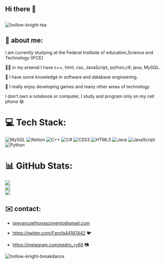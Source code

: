 ## Hi there 👋
##
![hollow-knight-tea](https://github.com/Pedro-ryan89/Pedro-ryan89/assets/120953398/1d5ede62-2173-4d07-a553-df97a753e82a)

## 💬 about me:

I am currently studying at the Federal Institute of education,Science and Technology (IFCE)

👨‍💻  in my arsenal I have c++, html, css, JavaScript, python,c#, java, MySQL.

🧠  I have some knowledge in software and database engineering.

👾  I really enjoy developing games and many other areas of technology

I don't own a notebook or computer, I study and program only on my cell phone 😄



# 💻 Tech Stack:
![MySQL](https://img.shields.io/badge/mysql-%2300f.svg?style=for-the-badge&logo=mysql&logoColor=white) ![Notion](https://img.shields.io/badge/Notion-%23000000.svg?style=for-the-badge&logo=notion&logoColor=white) ![C++](https://img.shields.io/badge/c++-%2300599C.svg?style=for-the-badge&logo=c%2B%2B&logoColor=white) ![C#](https://img.shields.io/badge/c%23-%23239120.svg?style=for-the-badge&logo=c-sharp&logoColor=white) ![CSS3](https://img.shields.io/badge/css3-%231572B6.svg?style=for-the-badge&logo=css3&logoColor=white) ![HTML5](https://img.shields.io/badge/html5-%23E34F26.svg?style=for-the-badge&logo=html5&logoColor=white) ![Java](https://img.shields.io/badge/java-%23ED8B00.svg?style=for-the-badge&logo=java&logoColor=white) ![JavaScript](https://img.shields.io/badge/javascript-%23323330.svg?style=for-the-badge&logo=javascript&logoColor=%23F7DF1E) ![Python](https://img.shields.io/badge/python-3670A0?style=for-the-badge&logo=python&logoColor=ffdd54)



# 📊 GitHub Stats:
![](https://github-readme-stats.vercel.app/api?username=Pedro-ryan89&theme=dark&hide_border=false&include_all_commits=true&count_private=false)<br/>
![](https://github-readme-streak-stats.herokuapp.com/?user=Pedro-ryan89&theme=dark&hide_border=false)<br/>
![](https://github-readme-stats.vercel.app/api/top-langs/?username=Pedro-ryan89&theme=dark&hide_border=false&include_all_commits=true&count_private=false&layout=compact)



## ✉️ contact:

- preyancoelhonascimento@gmail.com

- https://twitter.com/Farofa44187442 🐦

- https://instagram.com/pedro_ry68 📷


![hollow-knight-breakdance](https://github.com/Pedro-ryan89/Pedro-ryan89/assets/120953398/d236ef17-7302-4014-9d7c-0b16766821bf)
